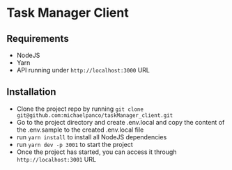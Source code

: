 # Task Manager Client

## Requirements

-   NodeJS
-   Yarn
-   API running under `http://localhost:3000` URL

## Installation

-   Clone the project repo by running `git clone git@github.com:michaelpanco/taskManager_client.git`
-   Go to the project directory and create .env.local and copy the content of the .env.sample to the created .env.local file
-   run `yarn install` to install all NodeJS dependencies
-   run `yarn dev -p 3001` to start the project
-   Once the project has started, you can access it through `http://localhost:3001` URL
